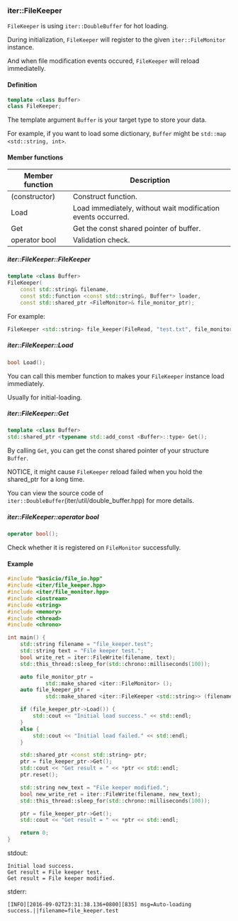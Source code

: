 ### iter::FileKeeper ###

```FileKeeper``` is using ```iter::DoubleBuffer``` for hot loading.

During initialization, ```FileKeeper``` will register to the given ```iter::FileMonitor``` instance.

And when file modification events occured, ```FileKeeper``` will reload immediatelly.

#### Definition ####
```cpp
template <class Buffer>
class FileKeeper;
```
The template argument ```Buffer``` is your target type to store your data. 

For example, if you want to load some dictionary, ```Buffer``` might be ```std::map <std::string, int>```.

#### Member functions ####
| Member function | Description |
| ------ | ------ |
| (constructor) | Construct function. |
| Load | Load immediately, without wait modification events occurred. |
| Get | Get the const shared pointer of buffer. |
| operator bool | Validation check. |

##### iter::FileKeeper::FileKeeper #####
```cpp
template <class Buffer>
FileKeeper(
    const std::string& filename,
    const std::function <const std::string&, Buffer*> loader,
    const std::shared_ptr <FileMonitor>& file_monitor_ptr);
```

For example:
```cpp
FileKeeper <std::string> file_keeper(FileRead, "test.txt", file_monitor_ptr);
```

##### iter::FileKeeper::Load #####
```cpp
bool Load();
```
You can call this member function to makes your  ```FileKeeper``` instance load immediately.

Usually for initial-loading.

##### iter::FileKeeper::Get #####
```cpp
template <class Buffer>
std::shared_ptr <typename std::add_const <Buffer>::type> Get();
```
By calling ```Get```, you can get the const shared pointer of your structure ```Buffer```.

NOTICE, it might cause ```FileKeeper``` reload failed when you hold the shared_ptr for a long time.

You can view the source code of ```iter::DoubleBuffer```(iter/util/double_buffer.hpp) for more details.

##### iter::FileKeeper::operator bool #####
```cpp
operator bool();
```
Check whether it is registered on ```FileMonitor``` successfully.

#### Example ####
```cpp
#include "basicio/file_io.hpp"
#include <iter/file_keeper.hpp>
#include <iter/file_monitor.hpp>
#include <iostream>
#include <string>
#include <memory>
#include <thread>
#include <chrono>

int main() {
    std::string filename = "file_keeper.test";
    std::string text = "File keeper test.";
    bool write_ret = iter::FileWrite(filename, text);
    std::this_thread::sleep_for(std::chrono::milliseconds(100));

    auto file_monitor_ptr =
            std::make_shared <iter::FileMonitor> ();
    auto file_keeper_ptr =
            std::make_shared <iter::FileKeeper <std::string>> (filename, iter::FileRead, file_monitor_ptr);

    if (file_keeper_ptr->Load()) {
        std::cout << "Initial load success." << std::endl;
    }
    else {
        std::cout << "Initial load failed." << std::endl;
    }

    std::shared_ptr <const std::string> ptr;
    ptr = file_keeper_ptr->Get();
    std::cout << "Get result = " << *ptr << std::endl;
    ptr.reset();

    std::string new_text = "File keeper modified.";
    bool new_write_ret = iter::FileWrite(filename, new_text);
    std::this_thread::sleep_for(std::chrono::milliseconds(100));

    ptr = file_keeper_ptr->Get();
    std::cout << "Get result = " << *ptr << std::endl;

    return 0;
}
```

stdout:
```
Initial load success.
Get result = File keeper test.
Get result = File keeper modified.
```

stderr:
```
[INFO][2016-09-02T23:31:38.136+0800][835] msg=Auto-loading success.||filename=file_keeper.test
```
